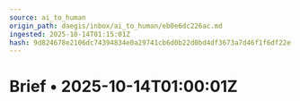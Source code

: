 ```yaml
---
source: ai_to_human
origin_path: daegis/inbox/ai_to_human/eb0e6dc226ac.md
ingested: 2025-10-14T01:15:01Z
hash: 9d824678e2106dc74394834e0a29741cb6d0b22d0bd4df3673a7d46f1f6df22e
---
```

# Brief • 2025-10-14T01:00:01Z

